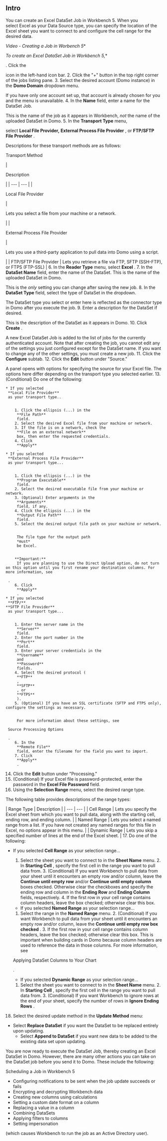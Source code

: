

Intro
-------

You can create an Excel DataSet Job in Workbench 5. When you select Excel as your Data Source type, you can specify the location of the Excel sheet you want to connect to and configure the cell range for the desired data.

*Video - Creating a Job in Worbench 5**

*To create an Excel DataSet Job in Workbench 5,**

. Click the

icon in the left-hand icon bar.
2. Click the "+" button in the top right corner of the jobs listing pane.
3. Select the desired account (Domo instance) in the
 **Domo Domain**
 dropdown menu.


 If you have only one account set up, that account is already chosen for you and the menu is unavailable.
4. In the
 **Name**
 field, enter a name for the DataSet Job.


 This is the name of the job as it appears in Workbench,
 *not*
 the name of the uploaded DataSet in Domo.
5. In the
 **Transport Type**
 menu,

select
 **Local File Provider,**
**External Process File Provider**
 , or
 **FTP/SFTP File Provider**
 .


 Descriptions for these transport methods are as follows:

Transport Method

|

Description

|
| --- | --- |
|

Local File Provider

|

Lets you select a file from your machine or a network.

|
|

External Process File Provider

|

Lets you use a third-party application to pull data into Domo using a script.

|
|
 FTP/SFTP File Provider
  |
 Lets you retrieve a file via FTP, SFTP (SSH-FTP), or FTPS (FTP-SSL)
  |
6. In the
 **Reader Type**
 menu, select
 **Excel**
 .
7. In the
 **DataSet Name**
 field, enter the name of the DataSet. This is the name of the uploaded DataSet in Domo.


 This is the
 *only*
 setting you can change after saving the new job.
8. In the
 **DataSet Type**
 field, select the type of DataSet in the dropdown.


 The DataSet type you select or enter here is reflected as the connector type in Domo after you execute the job.
9. Enter a description for the DataSet if desired.


 This is the description of the DataSet as it appears in Domo.
10. Click
 **Create**
 .


 A new Excel DataSet Job is added to the list of jobs for the currently authenticated account. Note that after creating the job, you cannot edit any of the settings you just configured except for the DataSet name. If you want to change any of the other settings, you must create a new job.
11. Click the
 **Configure**
 subtab.
12. Click the
 **Edit**
 button under "Source."

A panel opens with options for specifying the source for your Excel file. The options here differ depending on the transport type you selected earlier.
13. (Conditional) Do one of the following:


	* If you selected
	 **Local File Provider**
	 as your transport type..


		1. Click the ellipsis (...) in the
		 **File Path**
		 field.
		2. Select the desired Excel file from your machine or network.
		3. If the file is on a network, check the
		 **File on an external network**
		 box, then enter the requested credentials.
		4. Click
		 **Apply**
		 .
	* If you selected
	 **External Process File Provider**
	 as your transport type...


		1. Click the ellipsis (...) in the
		 **Program Executable**
		 field.
		2. Select the desired executable file from your machine or network.
		3. (Optional) Enter arguments in the
		 **Arguments**
		 field, if any.
		4. Click the ellipsis (...) in the
		 **Output File Path**
		 field.
		5. Select the desired output file path on your machine or network.


		 The file type for the output path
		 *must*
		 be Excel.


		**Important:**
		 If you are planning to use the Direct Upload option, do not turn on this option until you first rename your destination columns. For more information, see

	 .
		6. Click
		 **Apply**
		 .
	* If you selected
	 **FTP/**
	**SFTP File Provider**
	 as your transport type...


		1. Enter the server name in the
		 **Server**
		 field.
		2. Enter the port number in the
		 **Port**
		 field.
		3. Enter your server credentials in the
		 **Username**
		 and
		 **Password**
		 fields.
		4. Select the desired protocol (
		 **FTP**
		 ,
		 **SFTP**
		 , or
		 **FTPS**
		 ).
		5. (Optional) If you have an SSL certificate (SFTP and FTPS only), configure the settings as necessary.


		 For more information about these settings, see

	 Source Processing Options

	 .
		6. In the
		 **Remote File**
		 field, enter the filename for the field you want to import.
		7. Click
		 **Apply**
		 .
14. Click the
 **Edit**
 button under "Processing."
15. (Conditional) If your Excel file is password-protected, enter the password in the
 **Excel File Password**
 field.
16. Using the
 **Selection Range**
 menu, select the desired range type.


 The following table provides descriptions of the range types:


|
 Range Type
  |
 Description
  |
| --- | --- |
|
 Cell Range
  |
 Lets you specify the Excel sheet from which you want to pull data, along with the starting cell, ending row, and ending column.
  |
|
 Named Range
  |
 Lets you select a named range from a list. If you have not created any named ranges for this file in Excel, no options appear in this menu.
  |
|
 Dynamic Range
  |
 Lets you skip a specified number of lines at the end of the Excel sheet.
  |
17. Do one of the following:

* If you selected
	 **Cell Range**
	 as your selection range...

	1. Select the sheet you want to connect to in the
		 **Sheet Name**
		 menu.
		2. In
		 **Starting Cell**
		 , specify the first cell in the range you want to pull data from.
		3. (Conditional) If you want Workbench to pull data from your sheet until it encounters an empty row and/or column, leave the
		 **Continue until empty row**
		 and/or
		 **Continue until empty column**
		 boxes checked. Otherwise clear the checkboxes and specify the ending row and column in the
		 **Ending Row**
		 and
		 **Ending Column**
		 fields, respectively.
		4. If the first row in your cell range contains column headers, leave the box checked; otherwise clear this box.
	* If you selected
	 **Named Range**
	 as your selection range...

	1. Select the range in the
		 **Named Range**
		 menu.
		2. (Conditional) If you want Workbench to pull data from your sheet until it encounters an empty row and/or column, leave the
		 **Continue until empty row box checked**
		 .
		3. If the first row in your cell range contains column headers, leave the box checked; otherwise clear this box. This is important when building cards in Domo because column headers are used to reference the data in those columns. For more information, see

	 Applying DataSet Columns to Your Chart

	 .
	* If you selected
	 **Dynamic Range**
	 as your selection range...

	1. Select the sheet you want to connect to in the
		 **Sheet Name**
		 menu.
		2. In
		 **Starting Cell**
		 , specify the first cell in the range you want to pull data from.
		3. (Conditional) If you want Workbench to ignore rows at the end of your sheet, specify the number of rows in
		 **Ignore Ending Rows**
		 .
18. Select the desired update method in the
 **Update Method**
 menu:

* Select
	 **Replace DataSet**
	 if you want the DataSet to be replaced entirely upon updating.
	* Select
	 **Append to DataSet**
	 if you want new data to be added to the existing data set upon updating.

You are now ready to execute the DataSet Job, thereby creating an Excel DataSet in Domo. However, there are many other actions you can take on the DataSet job before you send it to Domo. These include the following:

 Scheduling a Job in Workbench 5
* Configuring notifications to be sent when the job update succeeds or fails
* Encrypting and decrypting Workbench data
* Creating new columns using calculations
* Setting a custom date format on a column
* Replacing a value in a column
* Combining DataSets
* Applying filters to columns
* Setting impersonation

(which causes Workbench to run the job as an Active Directory user).


